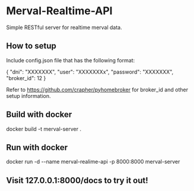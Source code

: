 # Merval-Realtime-API

Simple RESTful server for realtime merval data.

## How to setup

Include config.json file that has the following format:

{
"dni": "XXXXXXX",
"user": "XXXXXXXx",
"password": "XXXXXXX",
"broker_id": 12
}

Refer to https://github.com/crapher/pyhomebroker for broker_id and other setup information.

## Build with docker

docker build -t merval-server .

## Run with docker

docker run -d --name merval-realime-api -p 8000:8000 merval-server

## Visit 127.0.0.1:8000/docs to try it out!
